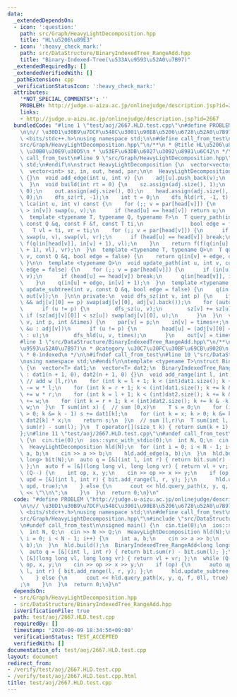 ```yaml
---
data:
  _extendedDependsOn:
  - icon: ':question:'
    path: src/Graph/HeavyLightDecomposition.hpp
    title: "HL\u5206\u89E3"
  - icon: ':heavy_check_mark:'
    path: src/DataStructure/BinaryIndexedTree_RangeAdd.hpp
    title: "Binary-Indexed-Tree(\u533A\u9593\u52A0\u7B97)"
  _extendedRequiredBy: []
  _extendedVerifiedWith: []
  _pathExtension: cpp
  _verificationStatusIcon: ':heavy_check_mark:'
  attributes:
    '*NOT_SPECIAL_COMMENTS*': ''
    PROBLEM: http://judge.u-aizu.ac.jp/onlinejudge/description.jsp?id=2667
    links:
    - http://judge.u-aizu.ac.jp/onlinejudge/description.jsp?id=2667
  bundledCode: "#line 1 \"test/aoj/2667.HLD.test.cpp\"\n#define PROBLEM \"http://judge.u-aizu.ac.jp/onlinejudge/description.jsp?id=2667\"\
    \n\n// \u30D1\u30B9\u7DCF\u548C\u3001\u90E8\u5206\u6728\u52A0\u7B97\n\n#include\
    \ <bits/stdc++.h>\nusing namespace std;\n\n#define call_from_test\n#line 1 \"\
    src/Graph/HeavyLightDecomposition.hpp\"\n/**\n * @title HL\u5206\u89E3\n * @category\
    \ \u30B0\u30E9\u30D5\n * \u53EF\u63DB\u6027\u3092\u8981\u6C42\n */\n\n#ifndef\
    \ call_from_test\n#line 9 \"src/Graph/HeavyLightDecomposition.hpp\"\nusing namespace\
    \ std;\n#endif\n\nstruct HeavyLightDecomposition {\n  vector<vector<int>> adj;\n\
    \  vector<int> sz, in, out, head, par;\n\n  HeavyLightDecomposition(int n) : adj(n)\
    \ {}\n  void add_edge(int u, int v) {\n    adj[u].push_back(v);\n    adj[v].push_back(u);\n\
    \  }\n  void build(int rt = 0) {\n    sz.assign(adj.size(), 1);\n    in.assign(adj.size(),\
    \ 0);\n    out.assign(adj.size(), 0);\n    head.assign(adj.size(), 0);\n    par.assign(adj.size(),\
    \ 0);\n    dfs_sz(rt, -1);\n    int t = 0;\n    dfs_hld(rt, -1, t);\n  }\n  int\
    \ lca(int u, int v) const {\n    for (;; v = par[head[v]]) {\n      if (in[u]\
    \ > in[v]) swap(u, v);\n      if (head[u] == head[v]) return u;\n    }\n  }\n\
    \  template <typename T, typename Q, typename F>\n  T query_path(int u, int v,\
    \ const Q &q, const F &f, const T ti,\n               bool edge = false) {\n \
    \   T vl = ti, vr = ti;\n    for (;; v = par[head[v]]) {\n      if (in[u] > in[v])\
    \ swap(u, v), swap(vl, vr);\n      if (head[u] == head[v]) break;\n      vl =\
    \ f(q(in[head[v]], in[v] + 1), vl);\n    }\n    return f(f(q(in[u] + edge, in[v]\
    \ + 1), vl), vr);\n  }\n  template <typename T, typename Q>\n  T query_subtree(int\
    \ v, const Q &q, bool edge = false) {\n    return q(in[v] + edge, out[v]);\n \
    \ }\n\n  template <typename Q>\n  void update_path(int u, int v, const Q &q, bool\
    \ edge = false) {\n    for (;; v = par[head[v]]) {\n      if (in[u] > in[v]) swap(u,\
    \ v);\n      if (head[u] == head[v]) break;\n      q(in[head[v]], in[v] + 1);\n\
    \    }\n    q(in[u] + edge, in[v] + 1);\n  }\n  template <typename Q>\n  void\
    \ update_subtree(int v, const Q &q, bool edge = false) {\n    q(in[v] + edge,\
    \ out[v]);\n  }\n\n private:\n  void dfs_sz(int v, int p) {\n    if (adj[v].size()\
    \ && adj[v][0] == p) swap(adj[v][0], adj[v].back());\n    for (auto &u : adj[v])\n\
    \      if (u != p) {\n        dfs_sz(u, v);\n        sz[v] += sz[u];\n       \
    \ if (sz[adj[v][0]] < sz[u]) swap(adj[v][0], u);\n      }\n  }\n  void dfs_hld(int\
    \ v, int p, int &times) {\n    par[v] = p;\n    in[v] = times++;\n    for (auto\
    \ &u : adj[v])\n      if (u != p) {\n        head[u] = (adj[v][0] == u ? head[v]\
    \ : u);\n        dfs_hld(u, v, times);\n      }\n    out[v] = times;\n  }\n};\n\
    #line 1 \"src/DataStructure/BinaryIndexedTree_RangeAdd.hpp\"\n/**\n * @title Binary-Indexed-Tree(\u533A\
    \u9593\u52A0\u7B97)\n * @category \u30C7\u30FC\u30BF\u69CB\u9020\n * O(logN)\n\
    \ * 0-indexed\n */\n\n#ifndef call_from_test\n#line 10 \"src/DataStructure/BinaryIndexedTree_RangeAdd.hpp\"\
    \nusing namespace std;\n#endif\n\ntemplate <typename T>\nstruct BinaryIndexedTree_RangeAdd\
    \ {\n  vector<T> dat1;\n  vector<T> dat2;\n  BinaryIndexedTree_RangeAdd(int n)\
    \ : dat1(n + 1, 0), dat2(n + 1, 0) {}\n  void add_range(int l, int r, T w) { \
    \ // add w [l,r)\n    for (int k = l + 1; k < (int)dat1.size(); k += k & -k) dat1[k]\
    \ -= w * l;\n    for (int k = r + 1; k < (int)dat1.size(); k += k & -k) dat1[k]\
    \ += w * r;\n    for (int k = l + 1; k < (int)dat2.size(); k += k & -k) dat2[k]\
    \ += w;\n    for (int k = r + 1; k < (int)dat2.size(); k += k & -k) dat2[k] -=\
    \ w;\n  }\n  T sum(int x) {  // sum [0,x)\n    T s = 0;\n    for (int k = x; k\
    \ > 0; k &= k - 1) s += dat1[k];\n    for (int k = x; k > 0; k &= k - 1) s +=\
    \ dat2[k] * x;\n    return s;\n  }\n  // sum [l,r)\n  T sum(int l, int r) { return\
    \ sum(r) - sum(l); }\n  T operator[](size_t k) { return sum(k + 1) - sum(k); }\n\
    };\n#line 11 \"test/aoj/2667.HLD.test.cpp\"\n#undef call_from_test\n\nsigned main()\
    \ {\n  cin.tie(0);\n  ios::sync_with_stdio(0);\n  int N, Q;\n  cin >> N >> Q;\n\
    \  HeavyLightDecomposition hld(N);\n  for (int i = 0; i < N - 1; i++) {\n    int\
    \ a, b;\n    cin >> a >> b;\n    hld.add_edge(a, b);\n  }\n  hld.build();\n  BinaryIndexedTree_RangeAdd<long\
    \ long> bit(N);\n  auto q = [&](int l, int r) { return bit.sum(r) - bit.sum(l);\
    \ };\n  auto f = [&](long long vl, long long vr) { return vl + vr; };\n  while\
    \ (Q--) {\n    int op, x, y;\n    cin >> op >> x >> y;\n    if (op) {\n      auto\
    \ upd = [&](int l, int r) { bit.add_range(l, r, y); };\n      hld.update_subtree(x,\
    \ upd, true);\n    } else {\n      cout << hld.query_path(x, y, q, f, 0ll, true)\
    \ << \"\\n\";\n    }\n  }\n  return 0;\n}\n"
  code: "#define PROBLEM \"http://judge.u-aizu.ac.jp/onlinejudge/description.jsp?id=2667\"\
    \n\n// \u30D1\u30B9\u7DCF\u548C\u3001\u90E8\u5206\u6728\u52A0\u7B97\n\n#include\
    \ <bits/stdc++.h>\nusing namespace std;\n\n#define call_from_test\n#include \"\
    src/Graph/HeavyLightDecomposition.hpp\"\n#include \"src/DataStructure/BinaryIndexedTree_RangeAdd.hpp\"\
    \n#undef call_from_test\n\nsigned main() {\n  cin.tie(0);\n  ios::sync_with_stdio(0);\n\
    \  int N, Q;\n  cin >> N >> Q;\n  HeavyLightDecomposition hld(N);\n  for (int\
    \ i = 0; i < N - 1; i++) {\n    int a, b;\n    cin >> a >> b;\n    hld.add_edge(a,\
    \ b);\n  }\n  hld.build();\n  BinaryIndexedTree_RangeAdd<long long> bit(N);\n\
    \  auto q = [&](int l, int r) { return bit.sum(r) - bit.sum(l); };\n  auto f =\
    \ [&](long long vl, long long vr) { return vl + vr; };\n  while (Q--) {\n    int\
    \ op, x, y;\n    cin >> op >> x >> y;\n    if (op) {\n      auto upd = [&](int\
    \ l, int r) { bit.add_range(l, r, y); };\n      hld.update_subtree(x, upd, true);\n\
    \    } else {\n      cout << hld.query_path(x, y, q, f, 0ll, true) << \"\\n\"\
    ;\n    }\n  }\n  return 0;\n}\n"
  dependsOn:
  - src/Graph/HeavyLightDecomposition.hpp
  - src/DataStructure/BinaryIndexedTree_RangeAdd.hpp
  isVerificationFile: true
  path: test/aoj/2667.HLD.test.cpp
  requiredBy: []
  timestamp: '2020-09-09 18:34:56+09:00'
  verificationStatus: TEST_ACCEPTED
  verifiedWith: []
documentation_of: test/aoj/2667.HLD.test.cpp
layout: document
redirect_from:
- /verify/test/aoj/2667.HLD.test.cpp
- /verify/test/aoj/2667.HLD.test.cpp.html
title: test/aoj/2667.HLD.test.cpp
---
```


